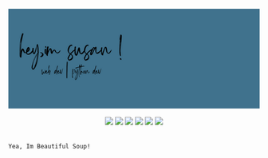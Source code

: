 <img src="header.png" 
     alt="banner"  
     style="display: inline-block; margin: 0 auto;  width: 950px; height: 200px">

<div align="center"> 
   <a href="https://www.linkedin.com/in/susanandrews?lipi=urn%3Ali%3Apage%3Ad_flagship3_profile_view_base_contact_details%3BZoes3PEWR5iEL1XLC2aftw%3D%3D"     target="_blank"><img src="https://img.shields.io/badge/-LinkedIn-%230077B5?style=for-the-badge&logo=linkedin&logoColor=white" target="_blank"></a>     
   <a href="https://replit.com/@susanandrews123" target="_blank"><img src="https://img.shields.io/badge/replit-667881?style=for-the-badge&logo=replit&logoColor=white" target="_blank"></a>    
   <a href="" target="_blank"><img src="https://img.shields.io/badge/Codechef-%23B92B27.svg?&style=for-the-badge&logo=Codechef&logoColor=white" target="_blank"></a>
   <a href="" target="_blank"><img src="https://img.shields.io/badge/Discord-7289DA?style=for-the-badge&logo=discord&logoColor=white" target="_blank"></a> 
   <a href=""><img src="https://img.shields.io/badge/Twitter-1DA1F2?style=for-the-badge&logo=twitter&logoColor=white" target="_blank"></a>
   <a href=""><img src="https://img.shields.io/badge/Gmail-D14836?style=for-the-badge&logo=gmail&logoColor=white" target="_blank"></a>   
</div>
<br>  

```bash
Yea, Im Beautiful Soup!  
```
<br>

<!-- 
[![My GitHub stats](https://github-readme-stats.vercel.app/api?username=Susan-Andrews)](https://github.com/anuraghazra/github-readme-stats)  
<br>
 -->
